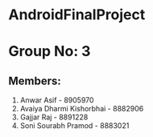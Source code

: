 # AndroidFinalProject

# Group No: 3

## Members:
1) Anwar Asif -  8905970
2) Avaiya Dharmi Kishorbhai -  8882906
3) Gajjar Raj -  8891228
4) Soni Sourabh Pramod -  8883021

